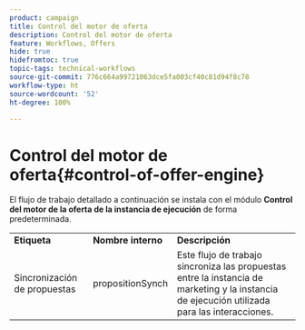 ```yaml
---
product: campaign
title: Control del motor de oferta
description: Control del motor de oferta
feature: Workflows, Offers
hide: true
hidefromtoc: true
topic-tags: technical-workflows
source-git-commit: 776c664a99721063dce5fa003cf40c81d94f8c78
workflow-type: ht
source-wordcount: '52'
ht-degree: 100%

---
```



# Control del motor de oferta{#control-of-offer-engine}



El flujo de trabajo detallado a continuación se instala con el módulo **Control del motor de la oferta de la instancia de ejecución** de forma predeterminada.

<table> 
 <tbody> 
  <tr> 
   <td> <strong>Etiqueta</strong><br /> </td> 
   <td> <strong>Nombre interno</strong><br /> </td> 
   <td> <strong>Descripción</strong><br /> </td> 
  </tr> 
  <tr> 
   <td> <span class="uicontrol">Sincronización de propuestas</span> <br /> </td> 
   <td> <span class="uicontrol">propositionSynch</span><br /> </td> 
   <td> Este flujo de trabajo sincroniza las propuestas entre la instancia de marketing y la instancia de ejecución utilizada para las interacciones.<br /> </td> 
  </tr> 
 </tbody> 
</table>


